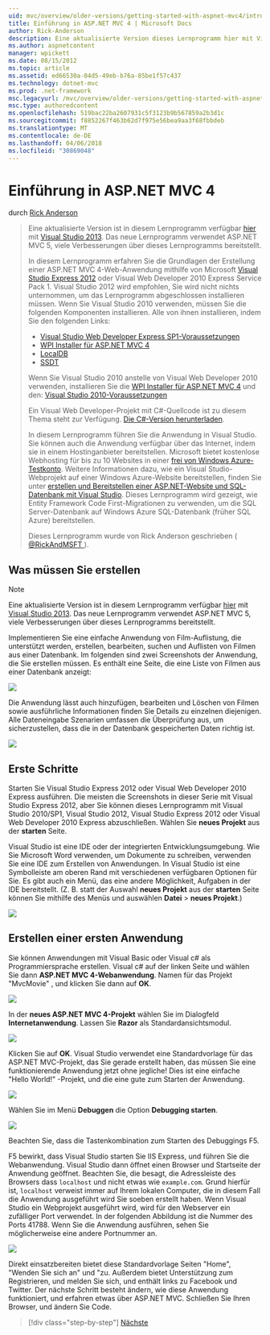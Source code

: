 ```yaml
---
uid: mvc/overview/older-versions/getting-started-with-aspnet-mvc4/intro-to-aspnet-mvc-4
title: Einführung in ASP.NET MVC 4 | Microsoft Docs
author: Rick-Anderson
description: Eine aktualisierte Version dieses Lernprogramm hier mit Visual Studio 2013 verfügbar ist. Das neue Lernprogramm verwendet ASP.NET MVC 5, zahlreiche Verbesserungen über t bietet...
ms.author: aspnetcontent
manager: wpickett
ms.date: 08/15/2012
ms.topic: article
ms.assetid: ed66530a-04d5-49eb-b76a-85be1f57c437
ms.technology: dotnet-mvc
ms.prod: .net-framework
msc.legacyurl: /mvc/overview/older-versions/getting-started-with-aspnet-mvc4/intro-to-aspnet-mvc-4
msc.type: authoredcontent
ms.openlocfilehash: 519bac22ba2607931c5f3123b9b567859a2b3d1c
ms.sourcegitcommit: f8852267f463b62d7f975e56bea9aa3f68fbbdeb
ms.translationtype: MT
ms.contentlocale: de-DE
ms.lasthandoff: 04/06/2018
ms.locfileid: "30869048"
---
```

<a name="intro-to-aspnet-mvc-4"></a>Einführung in ASP.NET MVC 4
====================
durch [Rick Anderson](https://github.com/Rick-Anderson)

> Eine aktualisierte Version ist in diesem Lernprogramm verfügbar [hier](../../getting-started/introduction/getting-started.md) mit [Visual Studio 2013](https://www.microsoft.com/visualstudio/eng/2013-downloads). Das neue Lernprogramm verwendet ASP.NET MVC 5, viele Verbesserungen über dieses Lernprogramms bereitstellt.
> 
> In diesem Lernprogramm erfahren Sie die Grundlagen der Erstellung einer ASP.NET MVC 4-Web-Anwendung mithilfe von Microsoft [Visual Studio Express 2012](https://www.microsoft.com/visualstudio/11/products/express) oder Visual Web Developer 2010 Express Service Pack 1. Visual Studio 2012 wird empfohlen, Sie wird nicht nichts unternommen, um das Lernprogramm abgeschlossen installieren müssen. Wenn Sie Visual Studio 2010 verwenden, müssen Sie die folgenden Komponenten installieren. Alle von ihnen installieren, indem Sie den folgenden Links:
> 
> - [Visual Studio Web Developer Express SP1-Voraussetzungen](https://www.microsoft.com/web/gallery/install.aspx?appid=VWD2010SP1Pack)
> - [WPI Installer für ASP.NET MVC 4](https://go.microsoft.com/fwlink/?LinkId=243392)
> - [LocalDB](https://www.microsoft.com/web/gallery/install.aspx?appid=SQLLocalDBOnly_11_0)
> - [SSDT](https://blogs.msdn.com/b/rickandy/archive/2012/08/02/installing-and-using-sql-server-data-tools-ssdt-on-visual-studio-2010-and-vwd.aspx)
> 
> Wenn Sie Visual Studio 2010 anstelle von Visual Web Developer 2010 verwenden, installieren Sie die [WPI Installer für ASP.NET MVC 4](https://go.microsoft.com/fwlink/?LinkId=243392) und den: [Visual Studio 2010-Voraussetzungen](https://www.microsoft.com/web/gallery/install.aspx?appsxml=&amp;appid=VS2010SP1Pack)
> 
> Ein Visual Web Developer-Projekt mit C#-Quellcode ist zu diesem Thema steht zur Verfügung. [Die C#-Version herunterladen](https://code.msdn.microsoft.com/Intro-to-ASPNET-MVC-4-61d0219d/file/114480/1/MvcMovie.zip).
> 
> In diesem Lernprogramm führen Sie die Anwendung in Visual Studio. Sie können auch die Anwendung verfügbar über das Internet, indem sie in einem Hostinganbieter bereitstellen. Microsoft bietet kostenlose Webhosting für bis zu 10 Websites in einer [frei von Windows Azure-Testkonto](https://www.windowsazure.com/pricing/free-trial/?WT.mc_id=A443DD604). Weitere Informationen dazu, wie ein Visual Studio-Webprojekt auf einer Windows Azure-Website bereitstellen, finden Sie unter [erstellen und Bereitstellen einer ASP.NET-Website und SQL-Datenbank mit Visual Studio](https://docs.microsoft.com/dotnet/azure/). Dieses Lernprogramm wird gezeigt, wie Entity Framework Code First-Migrationen zu verwenden, um die SQL Server-Datenbank auf Windows Azure SQL-Datenbank (früher SQL Azure) bereitstellen.
> 
> Dieses Lernprogramm wurde von Rick Anderson geschrieben ( [ @RickAndMSFT ](https://twitter.com/#!/RickAndMSFT) ).


## <a name="what-youll-build"></a>Was müssen Sie erstellen

> [!NOTE]
> Eine aktualisierte Version ist in diesem Lernprogramm verfügbar [hier](../../getting-started/introduction/getting-started.md) mit [Visual Studio 2013](https://www.microsoft.com/visualstudio/eng/2013-downloads). Das neue Lernprogramm verwendet ASP.NET MVC 5, viele Verbesserungen über dieses Lernprogramms bereitstellt.


Implementieren Sie eine einfache Anwendung von Film-Auflistung, die unterstützt werden, erstellen, bearbeiten, suchen und Auflisten von Filmen aus einer Datenbank. Im folgenden sind zwei Screenshots der Anwendung, die Sie erstellen müssen. Es enthält eine Seite, die eine Liste von Filmen aus einer Datenbank anzeigt:

![](intro-to-aspnet-mvc-4/_static/image1.png)

Die Anwendung lässt auch hinzufügen, bearbeiten und Löschen von Filmen sowie ausführliche Informationen finden Sie Details zu einzelnen diejenigen. Alle Dateneingabe Szenarien umfassen die Überprüfung aus, um sicherzustellen, dass die in der Datenbank gespeicherten Daten richtig ist.

![](intro-to-aspnet-mvc-4/_static/image2.png)

## <a name="getting-started"></a>Erste Schritte

Starten Sie Visual Studio Express 2012 oder Visual Web Developer 2010 Express ausführen. Die meisten die Screenshots in dieser Serie mit Visual Studio Express 2012, aber Sie können dieses Lernprogramm mit Visual Studio 2010/SP1, Visual Studio 2012, Visual Studio Express 2012 oder Visual Web Developer 2010 Express abzuschließen. Wählen Sie **neues Projekt** aus der **starten** Seite.

Visual Studio ist eine IDE oder der integrierten Entwicklungsumgebung. Wie Sie Microsoft Word verwenden, um Dokumente zu schreiben, verwenden Sie eine IDE zum Erstellen von Anwendungen. In Visual Studio ist eine Symbolleiste am oberen Rand mit verschiedenen verfügbaren Optionen für Sie. Es gibt auch ein Menü, das eine andere Möglichkeit, Aufgaben in der IDE bereitstellt. (Z. B. statt der Auswahl **neues Projekt** aus der **starten** Seite können Sie mithilfe des Menüs und auswählen **Datei** &gt; **neues Projekt**.)

![](intro-to-aspnet-mvc-4/_static/image3.png)

## <a name="creating-your-first-application"></a>Erstellen einer ersten Anwendung

Sie können Anwendungen mit Visual Basic oder Visual c# als Programmiersprache erstellen. Visual c# auf der linken Seite und wählen Sie dann **ASP.NET MVC 4-Webanwendung**. Namen für das Projekt &quot;MvcMovie&quot; , und klicken Sie dann auf **OK**.

![](intro-to-aspnet-mvc-4/_static/image4.png)

In der **neues ASP.NET MVC 4-Projekt** wählen Sie im Dialogfeld **Internetanwendung**. Lassen Sie **Razor** als Standardansichtsmodul.

![](intro-to-aspnet-mvc-4/_static/image5.png)

Klicken Sie auf **OK**. Visual Studio verwendet eine Standardvorlage für das ASP.NET MVC-Projekt, das Sie gerade erstellt haben, das müssen Sie eine funktionierende Anwendung jetzt ohne jegliche! Dies ist eine einfache &quot;Hello World!&quot; -Projekt, und die eine gute zum Starten der Anwendung.

![](intro-to-aspnet-mvc-4/_static/image6.png)

Wählen Sie im Menü **Debuggen** die Option **Debugging starten**.

![](intro-to-aspnet-mvc-4/_static/image7.png)

Beachten Sie, dass die Tastenkombination zum Starten des Debuggings F5.

F5 bewirkt, dass Visual Studio starten Sie IIS Express, und führen Sie die Webanwendung. Visual Studio dann öffnet einen Browser und Startseite der Anwendung geöffnet. Beachten Sie, die besagt, die Adressleiste des Browsers dass `localhost` und nicht etwas wie `example.com`. Grund hierfür ist, `localhost` verweist immer auf Ihrem lokalen Computer, die in diesem Fall die Anwendung ausgeführt wird Sie soeben erstellt haben. Wenn Visual Studio ein Webprojekt ausgeführt wird, wird für den Webserver ein zufälliger Port verwendet. In der folgenden Abbildung ist die Nummer des Ports 41788. Wenn Sie die Anwendung ausführen, sehen Sie möglicherweise eine andere Portnummer an.

![](intro-to-aspnet-mvc-4/_static/image8.png)

Direkt einsatzbereiten bietet diese Standardvorlage Seiten "Home", "Wenden Sie sich an" und "zu. Außerdem bietet Unterstützung zum Registrieren, und melden Sie sich, und enthält links zu Facebook und Twitter. Der nächste Schritt besteht ändern, wie diese Anwendung funktioniert, und erfahren etwas über ASP.NET MVC. Schließen Sie Ihren Browser, und ändern Sie Code.

> [!div class="step-by-step"]
> [Nächste](adding-a-controller.md)
